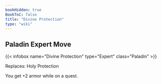 ```yaml
---
bookHidden: true
BookToC: false
title: "Divine Protection"
type: "wiki"
---
```

## Paladin Expert Move
{{< infobox name="Divine Protection" type="Expert" class="Paladin" >}}

Replaces: Holy Protection

You get +2 armor while on a quest.